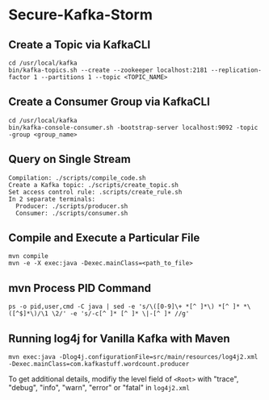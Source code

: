 # Secure-Kafka-Storm

## Create a Topic via KafkaCLI
```
cd /usr/local/kafka
bin/kafka-topics.sh --create --zookeeper localhost:2181 --replication-factor 1 --partitions 1 --topic <TOPIC_NAME>
```
## Create a Consumer Group via KafkaCLI
```
cd /usr/local/kafka
bin/kafka-console-consumer.sh -bootstrap-server localhost:9092 -topic -group <group_name>
```

## Query on Single Stream
```
Compilation: ./scripts/compile_code.sh
Create a Kafka topic: ./scripts/create_topic.sh
Set access control rule: .scripts/create_rule.sh
In 2 separate terminals:
  Producer: ./scripts/producer.sh 
  Consumer: ./scripts/consumer.sh
```

## Compile and Execute a Particular File
```
mvn compile
mvn -e -X exec:java -Dexec.mainClass=<path_to_file>
```

## mvn Process PID Command
```
ps -o pid,user,cmd -C java | sed -e 's/\([0-9]\+ *[^ ]*\) *[^ ]* *\([^$]*\)/\1 \2/' -e 's/-c[^ ]* [^ ]* \|-[^ ]* //g'
```

## Running log4j for Vanilla Kafka with Maven

```
mvn exec:java -Dlog4j.configurationFile=src/main/resources/log4j2.xml -Dexec.mainClass=com.kafkastuff.wordcount.producer
```
To get additional details, modifiy the level field of ```<Root>``` with "trace", "debug", "info", "warn", "error" or "fatal" in ```log4j2.xml```
